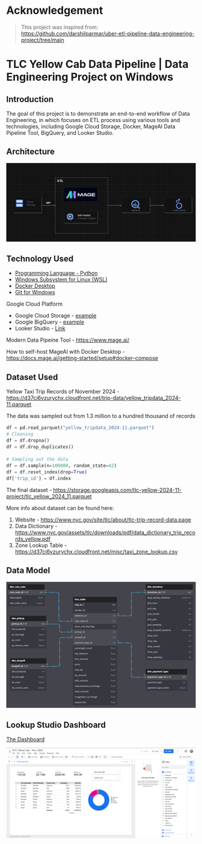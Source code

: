 # Acknowledgement
> This project was inspired from:   https://github.com/darshilparmar/uber-etl-pipeline-data-engineering-project/tree/main

# TLC Yellow Cab Data Pipeline | Data Engineering Project on Windows

## Introduction

The goal of this project is to demonstrate an end-to-end workflow of Data Engineering, in which focuses on ETL process using various tools and technologies, including Google Cloud Storage, Docker, MageAI Data Pipeline Tool, BigQuery, and Looker Studio.

## Architecture 
<img src="architecture.png">

## Technology Used
- [Programming Language - Python](https://www.python.org/downloads/)
- [Windows Subsystem for Linux (WSL)](https://learn.microsoft.com/en-us/windows/wsl/install)
- [Docker Desktop](https://www.docker.com/products/docker-desktop/)
- [Git for Windows](https://git-scm.com/)

Google Cloud Platform
- Google Cloud Storage - [example](./google_cloud_storage.png)
- Google BigQuery - [example](./bigquery.png)
- Looker Studio - [Link](./lookerstudio.png)

Modern Data Pipeine Tool - https://www.mage.ai/

How to self-host MageAI with Docker Desktop - https://docs.mage.ai/getting-started/setup#docker-compose


## Dataset Used
Yellow Taxi Trip Records of November 2024 - https://d37ci6vzurychx.cloudfront.net/trip-data/yellow_tripdata_2024-11.parquet

The data was sampled out from 1.3 million to a hundred thousand of records
```python
df = pd.read_parquet("yellow_tripdata_2024-11.parquet")
# Cleaning
df = df.dropna()
df = df.drop_duplicates()

# Sampling out the data
df = df.sample(n=100000, random_state=42)
df = df.reset_index(drop=True)
df['trip_id'] = df.index
```

The final dataset - https://storage.googleapis.com/tlc-yellow-2024-11-project/tlc_yellow_2024_11.parquet


More info about dataset can be found here:
1. Website - https://www.nyc.gov/site/tlc/about/tlc-trip-record-data.page
2. Data Dictionary - https://www.nyc.gov/assets/tlc/downloads/pdf/data_dictionary_trip_records_yellow.pdf
3. Zone Lookup Table - https://d37ci6vzurychx.cloudfront.net/misc/taxi_zone_lookup.csv

## Data Model
<img src="data_model.png">

## Lookup Studio Dashboard
[The Dashboard](https://lookerstudio.google.com/reporting/e0e7f22b-9c7e-44dd-86d1-e1b93a54c563/page/5S28E)


<img src="lookerstudio.png">

